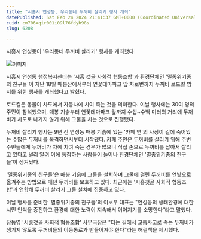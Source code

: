```yaml
---
title: "시흥시 연성동, 우리동네 두꺼비 살리기 행사 개최"
datePublished: Sat Feb 24 2024 21:41:37 GMT+0000 (Coordinated Universal Time)
cuid: cm706xqir001i09l76fdyb98s
slug: 6208

---
```



시흥시 연성동이 '우리동네 두꺼비 살리기' 행사를 개최했다

![이미지](https://cdn.hashnode.com/res/hashnode/image/upload/v1739260736308/3528a392-3407-4a7c-85d7-dbb98d2cbb11.jpeg)

시흥시 연성동 행정복지센터는 '시흥 갯골 사회적 협동조합'과 환경단체인 '멸종위기종의 친구들'이 지난 18일 매봉산에서부터 연꽃테마파크 앞 차로변까지 두꺼비 로드킬 방지를 위한 행사를 개최했다고 밝혔다.

로드킬은 동물이 차도에서 자동차에 치여 죽는 것을 의미한다. 이날 행사에는 30여 명의 주민이 참석했으며, 매봉 기슭부터 연꽃테마파크 앞까지 수십~수백 미터의 거리에 두꺼비가 차도로 나가지 않기 위해 그물을 치는 것으로 진행됐다.

두꺼비 살리기 행사는 9년 전 연성동 매봉 기슭에 있는 '카페 연'의 사장이 길에 죽어있는 수많은 두꺼비를 목격하면서부터 시작됐다. 카페 주인은 두꺼비를 살리기 위해 주변 주민들에게 두꺼비가 차에 치여 죽는 경우가 많으니 직접 손으로 두꺼비를 잡아서 살리고 있다고 널리 알려 이에 동참하는 사람들이 늘어나 환경단체인 '멸종위기종의 친구들'이 생겨났다.

'멸종위기종의 친구들'은 매봉 기슭에 그물을 설치하며 그물에 걸린 두꺼비를 연밭으로 옮겨주는 방법으로 매년 두꺼비를 보호하고 있다. 최근에는 '시흥갯골 사회적 협동조합'과 연합해 두꺼비 살리기 그물 설치에 집중하고 있다.

이날 행사를 준비한 '멸종위기종의 친구들'의 이보우 대표는 "연성동의 생태환경에 대한 시민 인식을 증진하고 환경에 대한 노력이 지속해서 이어지기를 소망한다"라고 말했다.

장동영 '시흥갯골 사회적 협동조합' 사무국장은 "더는 길에서 교통사고로 죽는 두꺼비가 생기지 않도록 두꺼비들의 이동통로가 만들어져야 한다"라는 해결책을 제시했다.